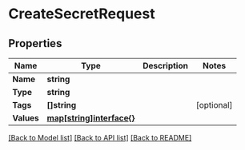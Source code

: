 # CreateSecretRequest

## Properties

Name | Type | Description | Notes
------------ | ------------- | ------------- | -------------
**Name** | **string** |  | 
**Type** | **string** |  | 
**Tags** | **[]string** |  | [optional] 
**Values** | [**map[string]interface{}**](.md) |  | 

[[Back to Model list]](../README.md#documentation-for-models) [[Back to API list]](../README.md#documentation-for-api-endpoints) [[Back to README]](../README.md)


